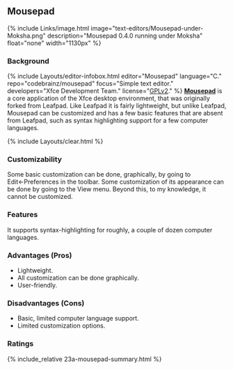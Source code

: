 ## Mousepad
{% include Links/image.html image="text-editors/Mousepad-under-Moksha.png" description="Mousepad 0.4.0 running under Moksha" float="none" width="1130px" %}

### Background
{% include Layouts/editor-infobox.html editor="Mousepad" language="C." repo="codebrainz/mousepad" focus="Simple text editor." developers="Xfce Development Team." license="<a href='https://github.com/codebrainz/mousepad/blob/master/COPYING' link='_blank'>GPLv2</a>." %}
[**Mousepad**](http://git.xfce.org/apps/mousepad/) is a core application of the Xfce desktop environment, that was originally forked from Leafpad. Like Leafpad it is fairly lightweight, but unlike Leafpad, Mousepad can be customized and has a few basic features that are absent from Leafpad, such as syntax highlighting support for a few computer languages.

{% include Layouts/clear.html %}<br/>
### Customizability
Some basic customization can be done, graphically, by going to Edit←Preferences in the toolbar. Some customization of its appearance can be done by going to the View menu. Beyond this, to my knowledge, it cannot be customized.

### Features
It supports syntax-highlighting for roughly, a couple of dozen computer languages.

### Advantages (Pros)
* Lightweight.
* All customization can be done graphically.
* User-friendly.

### Disadvantages (Cons)
* Basic, limited computer language support.
* Limited customization options.

### Ratings
{% include_relative 23a-mousepad-summary.html %}

